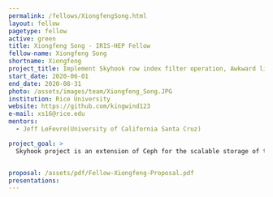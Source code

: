 ```yaml
---
permalink: /fellows/XiongfengSong.html
layout: fellow
pagetype: fellow
active: green
title: Xiongfeng Song - IRIS-HEP Fellow
fellow-name: Xiongfeng Song
shortname: Xiongfeng
project_title: Implement Skyhook row index filter operation, Awkward list in-storage operations and Coffea processor/executor
start_date: 2020-06-01
end_date: 2020-08-31
photo: /assets/images/team/Xiongfeng_Song.JPG
institution: Rice University
website: https://github.com/kingwind123
e-mail: xs16@rice.edu
mentors:
  - Jeff LeFevre(University of California Santa Cruz)

project_goal: >
  Skyhook project is an extension of Ceph for the scalable storage of tables and for offloading common data management operations on them. It supports row-based processing via Google Flatbuffers format and col-based processing via Apache Arrow formats. What we want to implement then is to select the rows according to the Boolean predicate (return true) from trigger columns. This is similar to the Arrow’s take operation. In the second phase, if time permits, we will determine a feasible subset of operations that can be applied in storage by Skyhook, and then implement them for each list type (int, float, bool, etc.). In phase 3, we plan to implement the cpp version of Coffea (Columnar Object Framework For Effective Analysis). There is one for Spark, we want to create a new processor interface for Skyhook, which will be very similar to the Spark processor/executor interface.


proposal: /assets/pdf/Fellow-Xiongfeng-Proposal.pdf
presentations:
---
```

